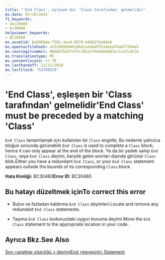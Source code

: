```yaml
---
title: "'End Class', eşleşen bir 'Class tarafından' gelmelidir"
ms.date: 07/20/2015
f1_keywords:
- vbc30460
- bc30460
helpviewer_keywords:
- BC30460
ms.assetid: 0e6989da-f281-4ac4-8579-b6d627be8de8
ms.openlocfilehash: a532d9509461d0d1a34bd9fd34eedf4a8f7264e5
ms.sourcegitcommit: 0888d7b24f475c346a3f444de8d83ec1ca7cd234
ms.translationtype: MT
ms.contentlocale: tr-TR
ms.lasthandoff: 12/22/2018
ms.locfileid: "53759515"
---
```

# <a name="end-class-must-be-preceded-by-a-matching-class"></a><span data-ttu-id="82f83-102">'End Class', eşleşen bir 'Class tarafından' gelmelidir</span><span class="sxs-lookup"><span data-stu-id="82f83-102">'End Class' must be preceded by a matching 'Class'</span></span>
<span data-ttu-id="82f83-103">`End Class` tamamlamak için kullanılan bir `Class` engelle; Bu nedenle yalnızca bloğun sonunda görünebilir.</span><span class="sxs-lookup"><span data-stu-id="82f83-103">`End Class` is used to complete a `Class` block; hence it can only appear at the end of the block.</span></span> <span data-ttu-id="82f83-104">Ya da bir yedek sahip `End Class`, veya `End Class` deyimi, karşılık gelen sınırları dışında görünür `Class` blok.</span><span class="sxs-lookup"><span data-stu-id="82f83-104">Either you have a redundant `End Class`, or your `End Class` statement appears outside the bounds of its corresponding `Class` block.</span></span>  
  
 <span data-ttu-id="82f83-105">**Hata Kimliği:** BC30460</span><span class="sxs-lookup"><span data-stu-id="82f83-105">**Error ID:** BC30460</span></span>  
  
## <a name="to-correct-this-error"></a><span data-ttu-id="82f83-106">Bu hatayı düzeltmek için</span><span class="sxs-lookup"><span data-stu-id="82f83-106">To correct this error</span></span>  
  
-   <span data-ttu-id="82f83-107">Bulun ve fazladan kaldırma `End Class` deyimleri.</span><span class="sxs-lookup"><span data-stu-id="82f83-107">Locate and remove any redundant `End Class` statements.</span></span>  
  
-   <span data-ttu-id="82f83-108">Taşıma `End Class` kodunuzdaki uygun konuma deyimi.</span><span class="sxs-lookup"><span data-stu-id="82f83-108">Move the `End Class` statement to the appropriate location in your code.</span></span>  
  
## <a name="see-also"></a><span data-ttu-id="82f83-109">Ayrıca Bkz.</span><span class="sxs-lookup"><span data-stu-id="82f83-109">See Also</span></span>  
 [<span data-ttu-id="82f83-110">Son \<anahtar sözcüğü > deyimi</span><span class="sxs-lookup"><span data-stu-id="82f83-110">End \<keyword> Statement</span></span>](../../visual-basic/language-reference/statements/end-keyword-statement.md)
